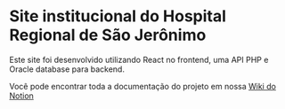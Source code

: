 # Site institucional do Hospital Regional de São Jerônimo

Este site foi desenvolvido utilizando React no frontend, uma API PHP e Oracle database para backend.

Você pode encontrar toda a documentação do projeto em nossa [Wiki do Notion](https://www.notion.so/9607452f27964bccbf034616763cde2f?v=6c149215fd5f41b7bc0479751054bb85&pvs=4)

